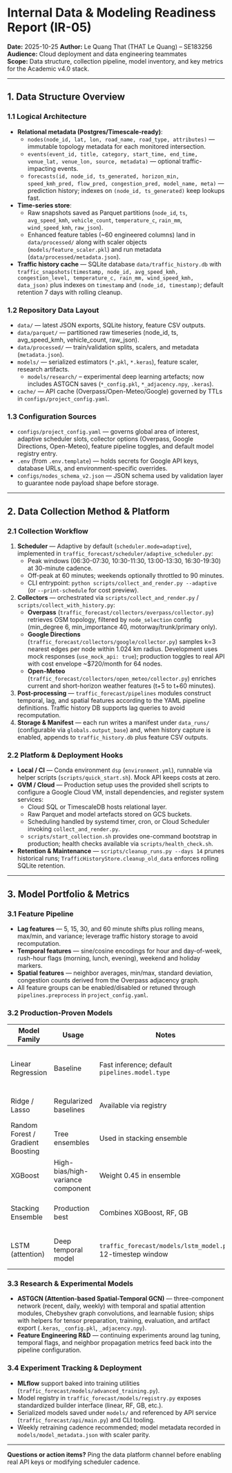 # Internal Data & Modeling Readiness Report (IR-05)

**Date:** 2025-10-25
**Author:** Le Quang That (THAT Le Quang) – SE183256
**Audience:** Cloud deployment and data engineering teammates  
**Scope:** Data structure, collection pipeline, model inventory, and key metrics for the Academic v4.0 stack.

---

## 1. Data Structure Overview

### 1.1 Logical Architecture

- **Relational metadata (Postgres/Timescale-ready)**:
  - `nodes(node_id, lat, lon, road_name, road_type, attributes)` — immutable topology metadata for each monitored intersection.
  - `events(event_id, title, category, start_time, end_time, venue_lat, venue_lon, source, metadata)` — optional traffic-impacting events.
  - `forecasts(id, node_id, ts_generated, horizon_min, speed_kmh_pred, flow_pred, congestion_pred, model_name, meta)` — prediction history; indexes on `(node_id, ts_generated)` keep lookups fast.
- **Time-series store**:
  - Raw snapshots saved as Parquet partitions (`node_id`, `ts`, `avg_speed_kmh`, `vehicle_count`, `temperature_c`, `rain_mm`, `wind_speed_kmh`, `raw_json`).
  - Enhanced feature tables (~60 engineered columns) land in `data/processed/` along with scaler objects (`models/feature_scaler.pkl`) and run metadata (`data/processed/metadata.json`).
- **Traffic history cache** — SQLite database `data/traffic_history.db` with `traffic_snapshots(timestamp, node_id, avg_speed_kmh, congestion_level, temperature_c, rain_mm, wind_speed_kmh, data_json)` plus indexes on `timestamp` and `(node_id, timestamp)`; default retention 7 days with rolling cleanup.

### 1.2 Repository Data Layout

- `data/` — latest JSON exports, SQLite history, feature CSV outputs.
- `data/parquet/` — partitioned raw timeseries (node_id, ts, avg_speed_kmh, vehicle_count, raw_json).
- `data/processed/` — train/validation splits, scalers, and metadata (`metadata.json`).
- `models/` — serialized estimators (`*.pkl`, `*.keras`), feature scaler, research artifacts.
  - `models/research/` – experimental deep learning artefacts; now includes ASTGCN saves (`*_config.pkl`, `*_adjacency.npy`, `.keras`).
- `cache/` — API cache (Overpass/Open-Meteo/Google) governed by TTLs in `configs/project_config.yaml`.

### 1.3 Configuration Sources

- `configs/project_config.yaml` — governs global area of interest, adaptive scheduler slots, collector options (Overpass, Google Directions, Open-Meteo), feature pipeline toggles, and default model registry entry.
- `.env` (from `.env.template`) — holds secrets for Google API keys, database URLs, and environment-specific overrides.
- `configs/nodes_schema_v2.json` — JSON schema used by validation layer to guarantee node payload shape before storage.

---

## 2. Data Collection Method & Platform

### 2.1 Collection Workflow

1. **Scheduler** — Adaptive by default (`scheduler.mode=adaptive`), implemented in `traffic_forecast/scheduler/adaptive_scheduler.py`:
   - Peak windows (06:30-07:30, 10:30-11:30, 13:00-13:30, 16:30-19:30) at 30-minute cadence.
   - Off-peak at 60 minutes; weekends optionally throttled to 90 minutes.
   - CLI entrypoint: `python scripts/collect_and_render.py --adaptive` (or `--print-schedule` for cost preview).
2. **Collectors** — orchestrated via `scripts/collect_and_render.py` / `scripts/collect_with_history.py`:
   - **Overpass** (`traffic_forecast/collectors/overpass/collector.py`) retrieves OSM topology, filtered by `node_selection` config (min_degree 6, min_importance 40, motorway/trunk/primary only).
   - **Google Directions** (`traffic_forecast/collectors/google/collector.py`) samples k=3 nearest edges per node within 1.024 km radius. Development uses mock responses (`use_mock_api: true`); production toggles to real API with cost envelope ~$720/month for 64 nodes.
   - **Open-Meteo** (`traffic_forecast/collectors/open_meteo/collector.py`) enriches current and short-horizon weather features (t+5 to t+60 minutes).
3. **Post-processing** — `traffic_forecast/pipelines` modules construct temporal, lag, and spatial features according to the YAML pipeline definitions. Traffic history DB supports lag queries to avoid recomputation.
4. **Storage & Manifest** — each run writes a manifest under `data_runs/` (configurable via `globals.output_base`) and, when history capture is enabled, appends to `traffic_history.db` plus feature CSV outputs.

### 2.2 Platform & Deployment Hooks

- **Local / CI** — Conda environment `dsp` (`environment.yml`), runnable via helper scripts (`scripts/quick_start.sh`). Mock API keeps costs at zero.
- **GVM / Cloud** — Production setup uses the provided shell scripts to configure a Google Cloud VM, install dependencies, and register system services:
  - Cloud SQL or TimescaleDB hosts relational layer.
  - Raw Parquet and model artefacts stored on GCS buckets.
  - Scheduling handled by systemd timer, cron, or Cloud Scheduler invoking `collect_and_render.py`.
  - `scripts/start_collection.sh` provides one-command bootstrap in production; health checks available via `scripts/health_check.sh`.
- **Retention & Maintenance** — `scripts/cleanup_runs.py --days 14` prunes historical runs; `TrafficHistoryStore.cleanup_old_data` enforces rolling SQLite retention.

---

## 3. Model Portfolio & Metrics

### 3.1 Feature Pipeline

- **Lag features** — 5, 15, 30, and 60 minute shifts plus rolling means, max/min, and variance; leverage traffic history storage to avoid recomputation.
- **Temporal features** — sine/cosine encodings for hour and day-of-week, rush-hour flags (morning, lunch, evening), weekend and holiday markers.
- **Spatial features** — neighbor averages, min/max, standard deviation, congestion counts derived from the Overpass adjacency graph.
- All feature groups can be enabled/disabled or retuned through `pipelines.preprocess` in `project_config.yaml`.

### 3.2 Production-Proven Models

| Model Family                      | Usage                             | Notes                                                       | Latest Metrics                       |
| --------------------------------- | --------------------------------- | ----------------------------------------------------------- | ------------------------------------ |
| Linear Regression                 | Baseline                          | Fast inference; default `pipelines.model.type`              | RMSE 8.2 km/h, MAE 6.1 km/h, R² 0.89 |
| Ridge / Lasso                     | Regularized baselines             | Available via registry                                      | Cross-val RMSE ≈ 8.5 ± 0.3           |
| Random Forest / Gradient Boosting | Tree ensembles                    | Used in stacking ensemble                                   | Contribute to final RMSE 8.2 km/h    |
| XGBoost                           | High-bias/high-variance component | Weight 0.45 in ensemble                                     | Improves non-linear capture          |
| Stacking Ensemble                 | Production best                   | Combines XGBoost, RF, GB                                    | RMSE 8.2 km/h, MAPE 12.5%            |
| LSTM (attention)                  | Deep temporal model               | `traffic_forecast/models/lstm_model.py`, 12-timestep window | RMSE ~8.2-8.5 km/h on validation     |

### 3.3 Research & Experimental Models

- **ASTGCN (Attention-based Spatial-Temporal GCN)** — three-component network (recent, daily, weekly) with temporal and spatial attention modules, Chebyshev graph convolutions, and learnable fusion; ships with helpers for tensor preparation, training, evaluation, and artifact export (`.keras`, `_config.pkl`, `_adjacency.npy`).
- **Feature Engineering R&D** — continuing experiments around lag tuning, temporal flags, and neighbor propagation metrics feed back into the pipeline configuration.

### 3.4 Experiment Tracking & Deployment

- **MLflow** support baked into training utilities (`traffic_forecast/models/advanced_training.py`).
- Model registry in `traffic_forecast/models/registry.py` exposes standardized builder interface (linear, RF, GB, etc.).
- Serialized models saved under `models/` and referenced by API service (`traffic_forecast/api/main.py`) and CLI tooling.
- Weekly retraining cadence recommended; model metadata recorded in `models/model_metadata.json` with scaler parity.

---

**Questions or action items?** Ping the data platform channel before enabling real API keys or modifying scheduler cadence.
